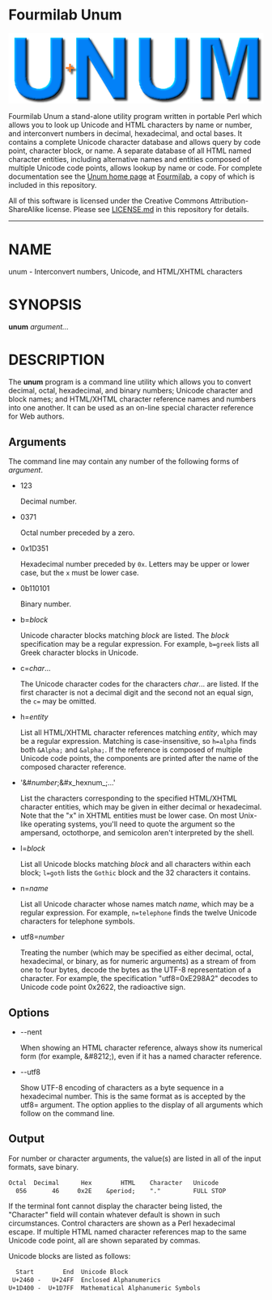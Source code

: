 # Fourmilab Unum

![Fourmilab Unum](figures/unum.png)

Fourmilab Unum a stand-alone utility program written in portable Perl 
which allows you to look up Unicode and HTML characters by name or 
number, and interconvert numbers in decimal, hexadecimal, and octal 
bases.  It contains a complete Unicode character database and allows
query by code point, character block, or name.  A separate database
of all HTML named character entities, including alternative names and
entities composed of multiple Unicode code points, allows lookup by
name or code.  For complete documentation see the
[Unum home page](https://www.fourmilab.ch/webtools/unum/) at
[Fourmilab](https://www.fourmilab.ch/),
a copy of which is included in this repository.

All of this software is licensed under the Creative Commons 
Attribution-ShareAlike license.  Please see
[LICENSE.md](LICENSE.md) in this repository for details.

<hr />

# NAME

unum - Interconvert numbers, Unicode, and HTML/XHTML characters

# SYNOPSIS

**unum** _argument..._

# DESCRIPTION

The **unum** program is a command line utility which allows you to
convert decimal, octal, hexadecimal, and binary numbers; Unicode
character and block names; and HTML/XHTML character reference names and
numbers into one another.  It can be used as an on-line special
character reference for Web authors.

## Arguments

The command line may contain any number of the following
forms of _argument_.

- 123

    Decimal number.

- 0371

    Octal number preceded by a zero.

- 0x1D351

    Hexadecimal number preceded by `0x`.  Letters may be upper or
    lower case, but the `x` must be lower case.

- 0b110101

    Binary number.

- b=_block_

    Unicode character blocks matching _block_ are listed.
    The _block_ specification may be a regular expression.
    For example, `b=greek` lists all Greek character blocks
    in Unicode.

- c=_char_...

    The Unicode character codes for the characters _char_... are listed.
    If the first character is not a decimal digit and the second not an
    equal sign, the `c=` may be omitted.

- h=_entity_

    List all HTML/XHTML character references matching _entity_, which may
    be a regular expression.  Matching is case-insensitive, so `h=alpha`
    finds both `&Alpha;` and `&alpha;`.  If the reference is composed of
    multiple Unicode code points, the components are printed after the name
    of the composed character reference.

- '&amp;#_number_;&amp;#x_hexnum_;...'

    List the characters corresponding to the specified HTML/XHTML
    character entities, which may be given in either decimal or
    hexadecimal.  Note that the "x" in XHTML entities must be lower case.
    On most Unix-like operating systems, you'll need to quote the argument
    so the ampersand, octothorpe, and semicolon aren't interpreted by the
    shell.

- l=_block_

    List all Unicode blocks matching _block_ and all characters
    within each block; `l=goth` lists the `Gothic` block
    and the 32 characters it contains.

- n=_name_

    List all Unicode character whose names match _name_, which may be
    a regular expression.  For example, `n=telephone` finds the twelve
    Unicode characters for telephone symbols.

- utf8=_number_

    Treating the number (which may be specified as either decimal,
    octal, hexadecimal, or binary, as for numeric arguments) as a
    stream of from one to four bytes, decode the bytes as the
    UTF-8 representation of a character.  For example, the
    specification "utf8=0xE298A2" decodes to Unicode code
    point 0x2622, the radioactive sign.

## Options

- --nent

    When showing an HTML character reference, always show its numerical 
    form (for example, &amp;#8212;), even if it has a named character 
    reference.

- --utf8

    Show UTF-8 encoding of characters as a byte sequence in a
    hexadecimal number.  This is the same format as is accepted
    by the utf8= argument.  The option applies to the display of
    all arguments which follow on the command line.

## Output

For number or character arguments, the value(s) are listed in
all of the input formats, save binary.

```
Octal  Decimal      Hex        HTML    Character   Unicode
  056       46     0x2E    &period;    "."         FULL STOP
```

If the terminal font cannot display the character being listed,
the "Character" field will contain whatever default is shown in
such circumstances.  Control characters are shown as a Perl
hexadecimal escape.  If multiple HTML named character references
map to the same Unicode code point, all are shown separated by
commas.

Unicode blocks are listed as follows:

```
  Start        End  Unicode Block
 U+2460 -   U+24FF  Enclosed Alphanumerics
U+1D400 -  U+1D7FF  Mathematical Alphanumeric Symbols
```
